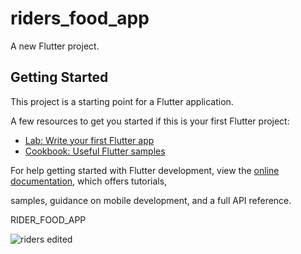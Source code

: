 # riders_food_app

A new Flutter project.

## Getting Started

This project is a starting point for a Flutter application.

A few resources to get you started if this is your first Flutter project:

- [Lab: Write your first Flutter app](https://docs.flutter.dev/get-started/codelab)
- [Cookbook: Useful Flutter samples](https://docs.flutter.dev/cookbook)

For help getting started with Flutter development, view the
[online documentation](https://docs.flutter.dev/), which offers tutorials,




samples, guidance on mobile development, and a full API reference.

RIDER_FOOD_APP



![riders edited](https://github.com/dibbo54/riders_food_app/assets/136928607/5c1c8a1b-6d80-44bf-8ecb-bcb2d36208de)
